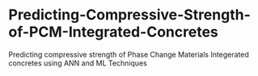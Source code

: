 # Predicting-Compressive-Strength-of-PCM-Integrated-Concretes
Predicting compressive strength of Phase Change Materials Integerated concretes using ANN and ML Techniques
